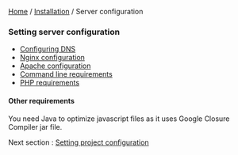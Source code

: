 [Home](../../README.md) / [Installation](../configuration.md) / Server configuration

### Setting server configuration

- [Configuring DNS](serverConfiguration/dns.md)
- [Nginx configuration](serverConfiguration/nginx.md)
- [Apache configuration](serverConfiguration/apache.md)
- [Command line requirements](serverConfiguration/commandLine.md)
- [PHP requirements](serverConfiguration/php.md)

#### Other requirements
You need Java to optimize javascript files as it uses Google Closure Compiler jar file.

Next section : [Setting project configuration](projectConfiguration.md)
